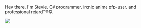 Hey there, I'm Stevie. C# programmer, ironic anime pfp-user, and professional retard™®©.

![](https://komarev.com/ghpvc/?username=Steviegt6)
